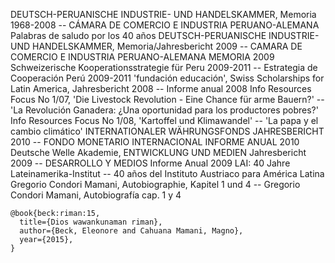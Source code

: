 DEUTSCH-PERUANISCHE INDUSTRIE- UND HANDELSKAMMER, Memoria 1968-2008 -- CÁMARA DE COMERCIO E INDUSTRIA PERUANO-ALEMANA Palabras de saludo por los 40 años 
DEUTSCH-PERUANISCHE INDUSTRIE- UND HANDELSKAMMER, Memoria/Jahresbericht 2009 -- CAMARA DE COMERCIO E INDUSTRIA PERUANO-ALEMANA MEMORIA 2009 
Schweizerische Kooperationsstrategie für Peru 2009-2011 -- Estrategia de Cooperación Perú 2009-2011 
'fundación educación', Swiss Scholarships for Latin America, Jahresbericht 2008 -- Informe anual 2008 
Info Resources Focus No 1/07, 'Die Livestock Revolution - Eine Chance für arme Bauern?' -- 'La Revolución Ganadera: ¿Una oportunidad para los productores pobres?'
Info Resources Focus No 1/08, 'Kartoffel und Klimawandel' -- 'La papa y el cambio climático'
INTERNATIONALER WÄHRUNGSFONDS JAHRESBERICHT 2010 -- FONDO MONETARIO INTERNACIONAL  INFORME ANUAL 2010  
Deutsche Welle Akademie, ENTWICKLUNG UND MEDIEN Jahresbericht 2009 -- DESARROLLO Y MEDIOS Informe Anual 2009 
LAI: 40 Jahre Lateinamerika-Institut -- 40 años del Instituto Austriaco para América Latina  
Gregorio Condori Mamani, Autobiographie, Kapitel 1 und 4 -- Gregorio Condori Mamani, Autobiografía cap. 1 y 4

```
@book{beck:riman:15,
  title={Dios wawankunaman riman},
  author={Beck, Eleonore and Cahuana Mamani, Magno},
  year={2015},
}
```

